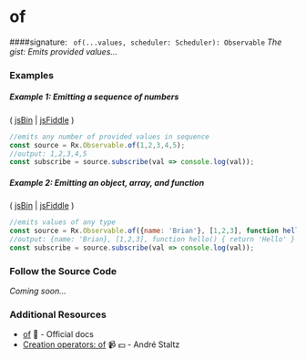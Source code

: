 # of

####signature: ` of(...values, scheduler: Scheduler): Observable`
*The gist: Emits provided values...*

### Examples

##### Example 1: Emitting a sequence of numbers

( [jsBin](http://jsbin.com/kodixitoji/1/edit?js,console) | [jsFiddle](https://jsfiddle.net/btroncone/f7b35ayz/) )

```js
//emits any number of provided values in sequence
const source = Rx.Observable.of(1,2,3,4,5);
//output: 1,2,3,4,5
const subscribe = source.subscribe(val => console.log(val));
```

##### Example 2: Emitting an object, array, and function

( [jsBin](http://jsbin.com/xevobujama/1/edit?js,console) | [jsFiddle](https://jsfiddle.net/btroncone/d9rng4dj/) )

```js
//emits values of any type
const source = Rx.Observable.of({name: 'Brian'}, [1,2,3], function hello(){ return 'Hello'});
//output: {name: 'Brian}, [1,2,3], function hello() { return 'Hello' }
const subscribe = source.subscribe(val => console.log(val));
```

### Follow the Source Code
*Coming soon...*


### Additional Resources
* [of](http://reactivex.io/rxjs/class/es6/Observable.js~Observable.html#static-method-of) :newspaper: - Official docs
* [Creation operators: of](https://egghead.io/lessons/rxjs-creation-operator-of?course=rxjs-beyond-the-basics-creating-observables-from-scratch) :video_camera: :dollar: - André Staltz